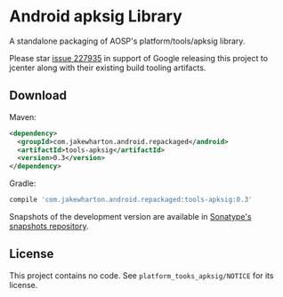Android apksig Library
======================

A standalone packaging of AOSP's platform/tools/apksig library.

Please star [issue 227935](http://b.android.com/227935) in support of Google releasing this project
to jcenter along with their existing build tooling artifacts.


Download
--------

Maven:

```xml
<dependency>
  <groupId>com.jakewharton.android.repackaged</android>
  <artifactId>tools-apksig</artifactId>
  <version>0.3</version>
</dependency>
```

Gradle:

```groovy
compile 'com.jakewharton.android.repackaged:tools-apksig:0.3'
```

Snapshots of the development version are available in
[Sonatype's snapshots repository](https://oss.sonatype.org/content/repositories/snapshots/).


License
-------

This project contains no code. See `platform_tooks_apksig/NOTICE` for its license.
